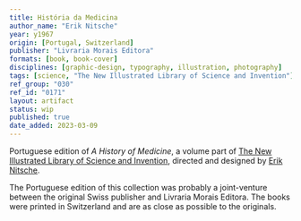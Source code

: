 ```yaml
---
title: História da Medicina
author_name: "Erik Nitsche"
year: y1967
origin: [Portugal, Switzerland]
publisher: "Livraria Morais Editora"
formats: [book, book-cover]
disciplines: [graphic-design, typography, illustration, photography]
tags: [science, "The New Illustrated Library of Science and Invention"]
ref_group: "030"
ref_id: "0171"
layout: artifact
status: wip
published: true
date_added: 2023-03-09
---
```


Portuguese edition of _A History of Medicine_, a volume part of <a class="text cat-link tag" href="/tags/The New Illustrated Library of Science and Invention/">The New Illustrated Library of Science and Invention</a>, directed and designed by <a class="text cat-link author" href="/authors/Erik Nitsche/">Erik Nitsche</a>.

<p>
The Portuguese edition of this collection was probably a joint-venture between the original Swiss publisher and Livraria Morais Editora. The books were printed in Switzerland and are as close as possible to the originals.
</p>
